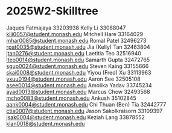 # 2025W2-Skilltree
Jaques Fatmajaya 33203938
Kelly Li 33088047 klii0057@student.monash.edu
Mitchell Hare 33164029 mhar0085@student.monash.edu
Romal Patel 32496273 rpat0035@student.monash.edu
Jia (Kelly) Tan 32463804 jtan0276@student.monash.edu
Laetitia Teo 32516940  lteo0014@student.monash.edu 
Samarth Gupta 32472765 sgup0024@student.monash.edu
Steven Kaing 33155666 skai0008@student.monash.edu
Yiyou (Fred) Xu 33113963 yxuu0194@student.monash.edu
Aaron See 32505108 asee0014@student.monash.edu
Amolika Yadav 33745234 ayad0013@student.monash.edu
Marcus Chow 32493568 mcho0083@student.monash.edu
Ankush 35102845 aank0004@student.monash.edu
Chi Thuan (Ben) Tia 32442777 ctia0007@student.monash.edu
Jason Sakolkraisorn 33109397 jsak0004@student.monash.edu
Keziah Lang 33878552 klan0018@student.monash.edu